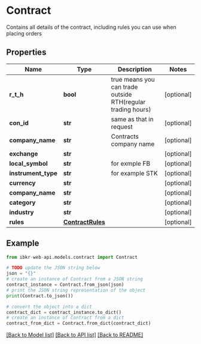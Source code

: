# Contract

Contains all details of the contract, including rules you can use when placing orders

## Properties

Name | Type | Description | Notes
------------ | ------------- | ------------- | -------------
**r_t_h** | **bool** | true means you can trade outside RTH(regular trading hours) | [optional] 
**con_id** | **str** | same as that in request | [optional] 
**company_name** | **str** | Contracts company name | [optional] 
**exchange** | **str** |  | [optional] 
**local_symbol** | **str** | for exmple FB | [optional] 
**instrument_type** | **str** | for example STK | [optional] 
**currency** | **str** |  | [optional] 
**company_name** | **str** |  | [optional] 
**category** | **str** |  | [optional] 
**industry** | **str** |  | [optional] 
**rules** | [**ContractRules**](ContractRules.md) |  | [optional] 

## Example

```python
from ibkr-web-api.models.contract import Contract

# TODO update the JSON string below
json = "{}"
# create an instance of Contract from a JSON string
contract_instance = Contract.from_json(json)
# print the JSON string representation of the object
print(Contract.to_json())

# convert the object into a dict
contract_dict = contract_instance.to_dict()
# create an instance of Contract from a dict
contract_from_dict = Contract.from_dict(contract_dict)
```
[[Back to Model list]](../README.md#documentation-for-models) [[Back to API list]](../README.md#documentation-for-api-endpoints) [[Back to README]](../README.md)



